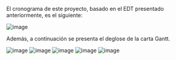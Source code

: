 El cronograma de este proyecto, basado en el EDT presentado anteriormente, es el siguiente:

![image](https://user-images.githubusercontent.com/43097139/81096375-429cba80-8ed4-11ea-9744-774974516d52.png)

Además, a continuación se presenta el deglose de la carta Gantt.

![image](https://user-images.githubusercontent.com/43097139/81095135-93abaf00-8ed2-11ea-8585-6373cc0d59a9.png)
![image](https://user-images.githubusercontent.com/43097139/81095817-8642f480-8ed3-11ea-9b2c-cb45a4bcace0.png)
![image](https://user-images.githubusercontent.com/43097139/81095864-98249780-8ed3-11ea-94fe-9437a533bcbe.png)
![image](https://user-images.githubusercontent.com/43097139/81095911-ad012b00-8ed3-11ea-8e10-77714764bca1.png)
![image](https://user-images.githubusercontent.com/43097139/81095965-c1452800-8ed3-11ea-8ad1-c5bb946f4633.png)
